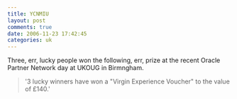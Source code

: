 ```yaml
---
title: YCNMIU
layout: post
comments: true
date: 2006-11-23 17:42:45
categories: uk
---
```

Three, err, lucky people won the following, err, prize at the recent
Oracle Partner Network day at UKOUG in Birmngham.

> '3 lucky winners have won a "Virgin Experience Voucher" to the value
> of &pound;140.'
